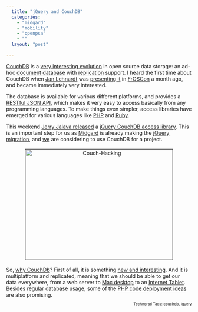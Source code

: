 ```yaml
---
  title: "jQuery and CouchDB"
  categories: 
    - "midgard"
    - "mobility"
    - "openpsa"
    - ""
  layout: "post"

---
```

<a href="http://couchdb.com/">CouchDB</a> is a <a href="http://intertwingly.net/blog/2007/09/07/Ascetic-Database-Architectures">very interesting evolution</a> in open source data storage: an ad-hoc <a href="http://www.couchdbwiki.com/index.php?title=Basic_Concepts#What.27s_a_Document.3F" title="Basic_Concepts#What.27s_a_Document.3F">document database</a> with <a href="http://www.couchdbwiki.com/index.php?title=Technical_Overview#Distributed_Updates_and_Replication" title="Technical_Overview#Distributed_Updates_and_Replication">replication</a> support. I heard the first time about CouchDB when <a href="http://jan.prima.de/">Jan Lehnardt</a> was <a href="http://jan.prima.de/~jan/plok/archives/72-Some-Context.html">presenting it</a> in <a href="http://froscon.phpugdo.de/">FrOSCon</a> a month ago, and became immediately very interested.

The database is available for various different platforms, and provides a <a href="http://www.couchdbwiki.com/index.php?title=HTTP_REST_API" title="HTTP_REST_API">RESTful JSON API</a>, which makes it very easy to access basically from any programming languages. To make things even simpler, access libraries have emerged for various languages like <a href="http://www.couchdbwiki.com/index.php?title=Getting_Started_with_PHP" title="Getting_Started_with_PHP">PHP</a> and <a href="http://www.couchdbwiki.com/index.php?title=Getting_Started_with_Ruby" title="Getting_Started_with_Ruby">Ruby</a>.

This weekend <a href="http://protoblogr.net/blog/view/pre_release_of_the_couchdb_jquery_lib.html">Jerry Jalava released</a> a <a href="http://protoblogr.net/downloads/jqcouch.js">jQuery CouchDB access library</a>. This is an important step for us as <a href="http://www.midgard-project.org/">Midgard</a> is already making the <a href="http://trac.midgard-project.org/ticket/23">jQuery migration</a>, and <a href="http://www.nemein.com/en/">we</a> are considering to use CouchDB for a project.
<p style="text-align:center;"><img src="http://bergie.iki.fi/midcom-serveattachmentguid-2980be8069ca11dcbdf0b37b7209b297b297/couch-hacking.jpg" height="300" width="400" border="1" hspace="4" vspace="4" alt="Couch-Hacking" /></p>So, <a href="http://www.couchdbwiki.com/index.php?title=Why_CouchDb">why CouchDb</a>? First of all, it is something <a href="http://damienkatz.net/2007/09/couchdb_strikes.html">new and interesting</a>. And it is multiplatform and replicated, meaning that we should be able to get our data everywhere, from a web server to <a href="http://www.apple.com/macosx/leopard/">Mac desktop</a> to an <a href="http://maemo.org/">Internet Tablet</a>. Besides regular database usage, some of the <a href="http://damienkatz.net/2006/10/couchdb_and_php.html">PHP code deployment ideas</a> are also promising.

<!-- technorati tags start --><p style="text-align:right;font-size:10px;">Technorati Tags: <a href="http://www.technorati.com/tag/couchdb" rel="tag">couchdb</a>, <a href="http://www.technorati.com/tag/jquery" rel="tag">jquery</a></p><!-- technorati tags end -->